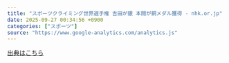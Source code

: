 ```yaml
---
title: "スポーツクライミング世界選手権 吉田が銀 本間が銅メダル獲得 - nhk.or.jp"
date: 2025-09-27 00:34:56 +0900
categories: ["スポーツ"]
source: "https://www.google-analytics.com/analytics.js"
---
```


[出典はこちら](https://www.google-analytics.com/analytics.js)
